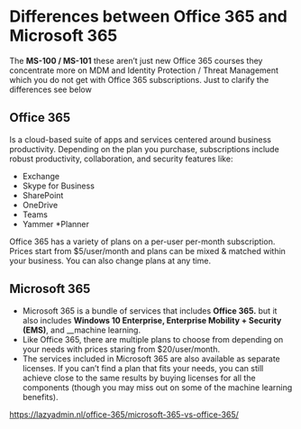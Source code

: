 # Differences between Office 365 and Microsoft 365

The __MS-100 / MS-101__ these aren’t just new Office 365 courses they concentrate more on MDM and Identity Protection / Threat Management which you do not get with Office 365 subscriptions.  Just to clarify the differences see below

## Office 365

Is a cloud-based suite of apps and services centered around business productivity.  Depending on the plan you purchase, subscriptions include robust productivity, collaboration, and security features like:
* Exchange
* Skype for Business
* SharePoint
* OneDrive
* Teams
* Yammer
*Planner

Office 365 has a variety of plans on a per-user per-month subscription. Prices start from $5/user/month and plans can be mixed & matched within your business.  You can also change plans at any time.

## Microsoft 365

* Microsoft 365 is a bundle of services that includes __Office 365.__  but it also includes __Windows 10 Enterprise, Enterprise Mobility + Security (EMS)__, and __machine learning.
* Like Office 365, there are multiple plans to choose from depending on your needs with prices staring from $20/user/month. 
* The services included in Microsoft 365 are also available as separate licenses. If you can’t find a plan that fits your needs, you can still achieve close to the same results by buying licenses for all the components (though you may miss out on some of the machine learning benefits).

https://lazyadmin.nl/office-365/microsoft-365-vs-office-365/
